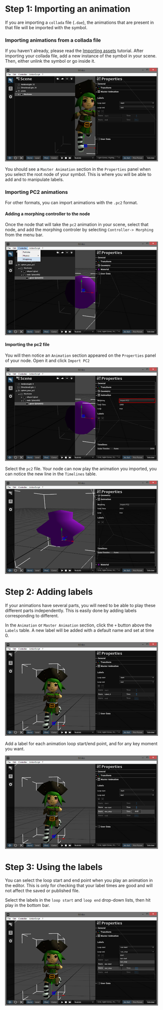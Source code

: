 Step 1: Importing an animation
==============================

If you are importing a `collada` file (`.dae`), the animations that are present in that file will be imported with the symbol.

### Importing animations from a collada file

If you haven't already, please read the [Importing assets](Importing_assets.md) tutorial. After importing your collada file, add a new instance of the symbol in your scene. Then, either unlink the symbol or go inside it.

![](images/Masteranim.png "images/Masteranim.png")

You should see a `Master Animation` section in the `Properties` panel when you select the root node of your symbol. This is where you will be able to add and to manipulate labels.

### Importing PC2 animations

For other formats, you can import animations with the `.pc2` format.

#### Adding a morphing controller to the node

Once the node that will take the `pc2` animation in your scene, select that node, and add the morphing controler by selecting `Controller-> Morphing` from the menu bar.

![](images/Morphingcontroller1.png "images/Morphingcontroller1.png")

#### Importing the pc2 file

You will then notice an `Animation` section appeared on the `Properties` panel of your node. Open it and click `Import PC2`

![](images/Importpc2.png "images/Importpc2.png")

Select the `pc2` file. Your node can now play the animation you imported, you can notice the new line in the `Timelines` table.

![](images/Imporedtpc2.png "images/Imporedtpc2.png")

Step 2: Adding labels
=====================

If your animations have several parts, you will need to be able to play these different parts independently. This is easily done by adding labels corresponding to different.

In the `Animation` or `Master Animation` section, click the `+` button above the `Labels` table. A new label will be added with a default name and set at time 0.

![](images/Addlabel1.png "images/Addlabel1.png")

Add a label for each animation loop start/end point, and for any key moment you want.

![](images/Addlabel2.png "images/Addlabel2.png")

Step 3: Using the labels
========================

You can select the loop start and end point when you play an animation in the editor. This is only for checking that your label times are good and will not affect the saved or published file.

Select the labels in the `loop start` and `loop end` drop-down lists, then hit play in the bottom bar.

![](images/Animationloop.png "images/Animationloop.png")

